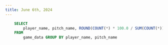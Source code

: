 ```yaml
---
title: June 6th, 2024
---
```


```sql pitch_type_perc
    SELECT 
        player_name, pitch_name, ROUND(COUNT(*) * 100.0 / SUM(COUNT(*)) OVER (PARTITION BY player_name), 2) || '%' AS proportion 
    FROM 
        game_data GROUP BY player_name, pitch_name
```

<DataTable data={pitch_type_perc} search=true/>